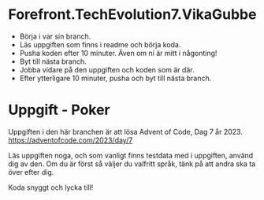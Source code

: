 # Forefront.TechEvolution7.VikaGubbe

- Börja i var sin branch.
- Läs uppgiften som finns i readme och börja koda.
- Pusha koden efter 10 minuter. Även om ni är mitt i någonting!
- Byt till nästa branch. 
- Jobba vidare på den uppgiften och koden som är där. 
- Efter ytterligare 10 minuter, pusha och byt till nästa branch.

# Uppgift - Poker

Uppgiften i den här branchen är att lösa Advent of Code, Dag 7 år 2023.
https://adventofcode.com/2023/day/7

Läs uppgiften noga, och som vanligt finns testdata med i uppgiften, använd dig av den.
Om du är först så väljer du valfritt språk, tänk på att andra ska ta över efter dig.

Koda snyggt och lycka till!
